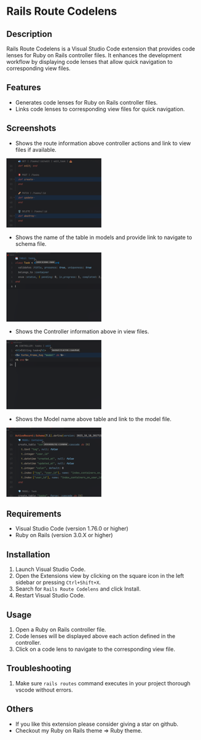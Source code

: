 # Rails Route Codelens

## Description

Rails Route Codelens is a Visual Studio Code extension that provides code lenses for Ruby on Rails controller files. It enhances the development workflow by displaying code lenses that allow quick navigation to corresponding view files.

## Features

- Generates code lenses for Ruby on Rails controller files.
- Links code lenses to corresponding view files for quick navigation.

## Screenshots

- Shows the route information above controller actions and link to view files if available.
<img src="./screenshots/controller.png" alt="controller" height="180px">

- Shows the name of the table in models and provide link to navigate to schema file.
<img src="./screenshots/model.png" alt="model" height="180px">

- Shows the Controller information above in view files.
<img src="./screenshots/view.png" alt="view" height="180px">

- Shows the Model name above table and link to the model file.
<img src="./screenshots/schema.png" alt="schema" height="180px">

## Requirements

- Visual Studio Code (version 1.76.0 or higher)
- Ruby on Rails (version 3.0.X or higher)

## Installation

1. Launch Visual Studio Code.
2. Open the Extensions view by clicking on the square icon in the left sidebar or pressing `Ctrl+Shift+X`.
3. Search for `Rails Route Codelens` and click Install.
4. Restart Visual Studio Code.

## Usage

1. Open a Ruby on Rails controller file.
2. Code lenses will be displayed above each action defined in the controller.
3. Click on a code lens to navigate to the corresponding view file.

## Troubleshooting

1. Make sure `rails routes` command executes in your project thorough vscode without errors.

## Others

- If you like this extension please consider giving a star on github.
- Checkout my Ruby on Rails theme => Ruby theme.
